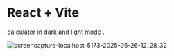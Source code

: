 # React + Vite

calculator in dark and light mode .



![screencapture-localhost-5173-2025-05-26-12_28_32](https://github.com/user-attachments/assets/e143e792-bfb1-4103-827f-6ce91097ebc6)

